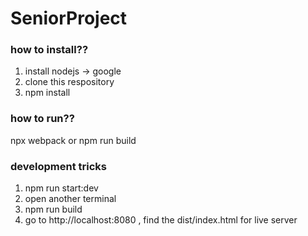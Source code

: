 # SeniorProject
### how to install??

1. install nodejs -> google
2. clone this respository
3. npm install

### how to run??

npx webpack
or
npm run build

### development tricks

1. npm run start:dev 
2. open another terminal 
3. npm run build
4. go to http://localhost:8080 , find the dist/index.html for live server
